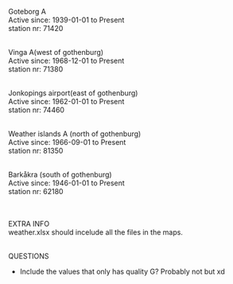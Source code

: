 Goteborg A <br>
Active since: 1939-01-01 to Present <br>
station nr: 71420 <br><br>

Vinga A(west of gothenburg)<br>
Active since: 1968-12-01 to Present<br>
station nr: 71380<br><br>

Jonkopings airport(east of gothenburg)<br>
Active since: 1962-01-01 to Present<br>
station nr: 74460<br><br>

Weather islands A (north of gothenburg)<br>
Active since: 1966-09-01 to Present<br>
station nr: 81350<br><br>

Barkåkra (south of gothenburg)<br>
Active since: 1946-01-01 to Present<br>
station nr: 62180<br><br><br>


EXTRA INFO<br>
weather.xlsx should incelude all the files in the maps.<br><br>

QUESTIONS<br>
- Include the values that only has quality G? Probably not but xd







